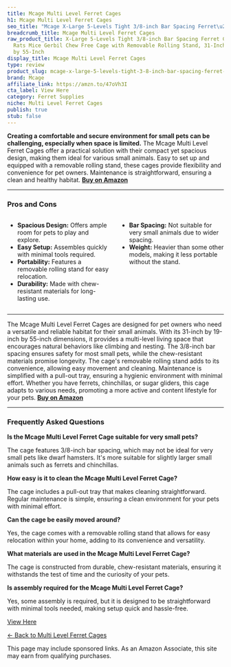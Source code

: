 ```yaml
---
title: Mcage Multi Level Ferret Cages
h1: Mcage Multi Level Ferret Cages
seo_title: "Mcage X-Large 5-Levels Tight 3/8-inch Bar Spacing Ferret\u2026"
breadcrumb_title: Mcage Multi Level Ferret Cages
raw_product_title: X-Large 5-Levels Tight 3/8-inch Bar Spacing Ferret Chinchilla Sugar-Glider
  Rats Mice Gerbil Chew Free Cage with Removable Rolling Stand, 31-Inch by 19-Inch
  by 55-Inch
display_title: Mcage Multi Level Ferret Cages
type: review
product_slug: mcage-x-large-5-levels-tight-3-8-inch-bar-spacing-ferret-chinchilla-sug-906b13c5
brand: Mcage
affiliate_link: https://amzn.to/47oVh3I
cta_label: View Here
category: Ferret Supplies
niche: Multi Level Ferret Cages
publish: true
stub: false
---
```


<div id="intro" class="full-width">
  <p><strong>Creating a comfortable and secure environment for small pets can be challenging, especially when space is limited.</strong> The Mcage Multi Level Ferret Cages offer a practical solution with their compact yet spacious design, making them ideal for various small animals. Easy to set up and equipped with a removable rolling stand, these cages provide flexibility and convenience for pet owners. Maintenance is straightforward, ensuring a clean and healthy habitat. <a href="https://amzn.to/47oVh3I" rel="nofollow sponsored noopener" target="_blank"><strong>Buy on Amazon</strong></a></p>
</div>

<hr />
<h3 id="pros-cons">Pros and Cons</h3>
<div class="pc-grid" style="display:grid;grid-template-columns:1fr 1fr;gap:16px;">
  <ul>
    <li><strong>Spacious Design:</strong> Offers ample room for pets to play and explore.</li>
    <li><strong>Easy Setup:</strong> Assembles quickly with minimal tools required.</li>
    <li><strong>Portability:</strong> Features a removable rolling stand for easy relocation.</li>
    <li><strong>Durability:</strong> Made with chew-resistant materials for long-lasting use.</li>
  </ul>
  <ul>
    <li><strong>Bar Spacing:</strong> Not suitable for very small animals due to wider spacing.</li>
    <li><strong>Weight:</strong> Heavier than some other models, making it less portable without the stand.</li>
  </ul>
</div>
<hr />

<div class="full-width">
  <p>The Mcage Multi Level Ferret Cages are designed for pet owners who need a versatile and reliable habitat for their small animals. With its 31-inch by 19-inch by 55-inch dimensions, it provides a multi-level living space that encourages natural behaviors like climbing and nesting. The 3/8-inch bar spacing ensures safety for most small pets, while the chew-resistant materials promise longevity. The cage's removable rolling stand adds to its convenience, allowing easy movement and cleaning. Maintenance is simplified with a pull-out tray, ensuring a hygienic environment with minimal effort. Whether you have ferrets, chinchillas, or sugar gliders, this cage adapts to various needs, promoting a more active and content lifestyle for your pets. <a href="https://amzn.to/47oVh3I" rel="nofollow sponsored noopener" target="_blank"><strong>Buy on Amazon</strong></a></p>
</div>

<hr />
<h3 id="faqs">Frequently Asked Questions</h3>

<p><strong>Is the Mcage Multi Level Ferret Cage suitable for very small pets?</strong></p>
<p>The cage features 3/8-inch bar spacing, which may not be ideal for very small pets like dwarf hamsters. It's more suitable for slightly larger small animals such as ferrets and chinchillas.</p>

<p><strong>How easy is it to clean the Mcage Multi Level Ferret Cage?</strong></p>
<p>The cage includes a pull-out tray that makes cleaning straightforward. Regular maintenance is simple, ensuring a clean environment for your pets with minimal effort.</p>

<p><strong>Can the cage be easily moved around?</strong></p>
<p>Yes, the cage comes with a removable rolling stand that allows for easy relocation within your home, adding to its convenience and versatility.</p>

<p><strong>What materials are used in the Mcage Multi Level Ferret Cage?</strong></p>
<p>The cage is constructed from durable, chew-resistant materials, ensuring it withstands the test of time and the curiosity of your pets.</p>

<p><strong>Is assembly required for the Mcage Multi Level Ferret Cage?</strong></p>
<p>Yes, some assembly is required, but it is designed to be straightforward with minimal tools needed, making setup quick and hassle-free.</p>
<p><a class="btn" href="https://amzn.to/47oVh3I" target="_blank" rel="nofollow sponsored noopener">View Here</a></p>
<p><a href="/roundups/ferret-supplies/multi-level-ferret-cages/">← Back to Multi Level Ferret Cages</a></p>
<aside class="disclosure">This page may include sponsored links. As an Amazon Associate, this site may earn from qualifying purchases.</aside>

